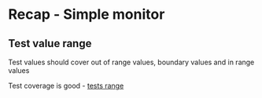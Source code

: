 # Recap - Simple monitor

## Test value range 
Test values should cover out of range values, boundary values and in range values

Test coverage is good -
[tests range](https://github.com/clean-code-craft-tcq-3/simple-monitor-in-cpp-arpit091429/pull/1/files)
